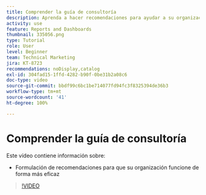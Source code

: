 ```yaml
---
title: Comprender la guía de consultoría
description: Aprenda a hacer recomendaciones para ayudar a su organización a funcionar de forma más eficaz usando el [!UICONTROL Análisis mejorado] en Workfront.
activity: use
feature: Reports and Dashboards
thumbnail: 335056.png
type: Tutorial
role: User
level: Beginner
team: Technical Marketing
jira: KT-8723
recommendations: noDisplay,catalog
exl-id: 304fad15-1ffd-4282-b90f-0be31b2a08c6
doc-type: video
source-git-commit: bbdf99c6bc1be714077fd94fc3f8325394de36b3
workflow-type: tm+mt
source-wordcount: '41'
ht-degree: 100%

---
```


# Comprender la guía de consultoría

Este vídeo contiene información sobre:

* Formulación de recomendaciones para que su organización funcione de forma más eficaz

>[!VIDEO](https://video.tv.adobe.com/v/335056/?quality=12&learn=on&enablevpops=1)
